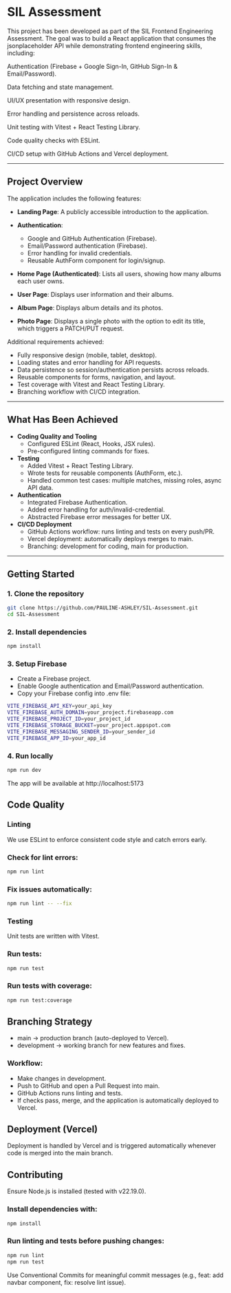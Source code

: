 # SIL Assessment

This project has been developed as part of the SIL Frontend Engineering Assessment.
The goal was to build a React application that consumes the jsonplaceholder API while demonstrating frontend engineering skills, including:

Authentication (Firebase + Google Sign-In, GitHub Sign-In & Email/Password).

Data fetching and state management.

UI/UX presentation with responsive design.

Error handling and persistence across reloads.

Unit testing with Vitest + React Testing Library.

Code quality checks with ESLint.

CI/CD setup with GitHub Actions and Vercel deployment.

---

## Project Overview

The application includes the following features:

- **Landing Page**: A publicly accessible introduction to the application.
- **Authentication**:

  - Google and GitHub Authentication (Firebase).
  - Email/Password authentication (Firebase).
  - Error handling for invalid credentials.
  - Reusable AuthForm component for login/signup.

- **Home Page (Authenticated)**: Lists all users, showing how many albums each user owns.
- **User Page**: Displays user information and their albums.
- **Album Page**: Displays album details and its photos.
- **Photo Page**: Displays a single photo with the option to edit its title, which triggers a PATCH/PUT request.

Additional requirements achieved:

- Fully responsive design (mobile, tablet, desktop).
- Loading states and error handling for API requests.
- Data persistence so session/authentication persists across reloads.
- Reusable components for forms, navigation, and layout.
- Test coverage with Vitest and React Testing Library.
- Branching workflow with CI/CD integration.

---

## What Has Been Achieved

- **Coding Quality and Tooling**
  - Configured ESLint (React, Hooks, JSX rules).
  - Pre-configured linting commands for fixes.
- **Testing**
  - Added Vitest + React Testing Library.
  - Wrote tests for reusable components (AuthForm, etc.).
  - Handled common test cases: multiple matches, missing roles, async API data.
- **Authentication**
  - Integrated Firebase Authentication.
  - Added error handling for auth/invalid-credential.
  - Abstracted Firebase error messages for better UX.
- **CI/CD Deployment**
  - GitHub Actions workflow: runs linting and tests on every push/PR.
  - Vercel deployment: automatically deploys merges to main.
  - Branching: development for coding, main for production.

---

## Getting Started

### 1. Clone the repository

```bash
git clone https://github.com/PAULINE-ASHLEY/SIL-Assessment.git
cd SIL-Assessment
```

### 2. Install dependencies

```bash
npm install
```

### 3. Setup Firebase

- Create a Firebase project.
- Enable Google authentication and Email/Password authentication.
- Copy your Firebase config into .env file:

```bash
VITE_FIREBASE_API_KEY=your_api_key
VITE_FIREBASE_AUTH_DOMAIN=your_project.firebaseapp.com
VITE_FIREBASE_PROJECT_ID=your_project_id
VITE_FIREBASE_STORAGE_BUCKET=your_project.appspot.com
VITE_FIREBASE_MESSAGING_SENDER_ID=your_sender_id
VITE_FIREBASE_APP_ID=your_app_id
```

### 4. Run locally

```bash
npm run dev
```

The app will be available at http://localhost:5173

## Code Quality

### Linting

We use ESLint to enforce consistent code style and catch errors early.

### Check for lint errors:

```bash
npm run lint
```

### Fix issues automatically:

```bash
npm run lint -- --fix
```

### Testing

Unit tests are written with Vitest.

### Run tests:

```bash
npm run test
```

### Run tests with coverage:

```bash
npm run test:coverage
```

## Branching Strategy

- main → production branch (auto-deployed to Vercel).
- development → working branch for new features and fixes.

### Workflow:

- Make changes in development.
- Push to GitHub and open a Pull Request into main.
- GitHub Actions runs linting and tests.
- If checks pass, merge, and the application is automatically deployed to Vercel.

## Deployment (Vercel)

Deployment is handled by Vercel and is triggered automatically whenever code is merged into the main branch.

## Contributing

Ensure Node.js is installed (tested with v22.19.0).

### Install dependencies with:

```bash
npm install
```

### Run linting and tests before pushing changes:

```bash
npm run lint
npm run test
```

Use Conventional Commits for meaningful commit messages (e.g., feat: add navbar component, fix: resolve lint issue).
